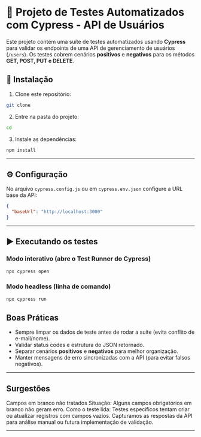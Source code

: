 # 🧪 Projeto de Testes Automatizados com Cypress - API de Usuários

Este projeto contém uma suíte de testes automatizados usando **Cypress** para validar os endpoints de uma API de gerenciamento de usuários (`/users`). Os testes cobrem cenários **positivos** e **negativos** para os métodos **GET, POST, PUT e DELETE**.


## 📂 Instalação

1. Clone este repositório:

```bash
git clone 
```

2. Entre na pasta do projeto:

```bash
cd 
```

3. Instale as dependências:

```bash
npm install
```

---

## ⚙️ Configuração

No arquivo `cypress.config.js` ou em `cypress.env.json` configure a URL base da API:

```json
{
  "baseUrl": "http://localhost:3000"
}
```

---

## ▶️ Executando os testes

### Modo interativo (abre o Test Runner do Cypress)

```bash
npx cypress open
```

### Modo headless (linha de comando)

```bash
npx cypress run
```

## Boas Práticas

- Sempre limpar os dados de teste antes de rodar a suíte (evita conflito de e-mail/nome).
- Validar status codes e estrutura do JSON retornado.
- Separar cenários **positivos** e **negativos** para melhor organização.
- Manter mensagens de erro sincronizadas com a API (para evitar falsos negativos).

---


## Surgestões 

Campos em branco não tratados
Situação: Alguns campos obrigatórios em branco não geram erro.
Como o teste lida:
Testes específicos tentam criar ou atualizar registros com campos vazios. 
Capturamos as respostas da API para análise manual ou futura implementação de validação.

---
